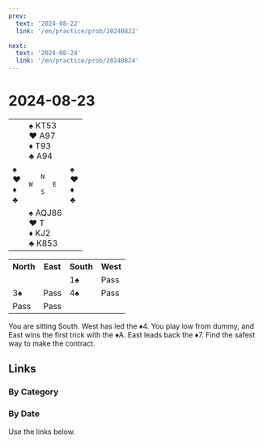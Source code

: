 ```yaml
---
prev:
  text: '2024-08-22'
  link: '/en/practice/prob/20240822'

next:
  text: '2024-08-24'
  link: '/en/practice/prob/20240824'
---
```


# 2024-08-23

<table class="deal">
	<tr>
		<td></td>
		<td>♠ KT53<br>♥ A97<br>♦ T93<br>♣ A94</td>
		<td></td>
	</tr>
	<tr>
		<td>♠ <br>♥ <br>♦ <br>♣ </td>
		<td><pre>   N<br>W     E<br>   S</pre></td>
		<td>♠ <br>♥ <br>♦ <br>♣ </td>
	</tr>
	<tr>
		<td></td>
		<td>♠ AQJ86<br>♥ T<br>♦ KJ2<br>♣ K853</td>
		<td></td>
	</tr>
</table>

<table class="auction">
	<tr>
		<th>North</th>
		<th>East</th>
		<th>South</th>
		<th>West</th>
	</tr>
	<tr>
		<td></td>
		<td></td>
		<td>1♠</td>
		<td>Pass</td>
	</tr>
	<tr>
		<td>3♠</td>
		<td>Pass</td>
		<td>4♠</td>
		<td>Pass</td>
	</tr>
	<tr>
		<td>Pass</td>
		<td>Pass</td>
		<td></td>
		<td></td>
	</tr>
</table>

You are sitting South. West has led the ♦4. You play low from dummy, and East wins the first trick with the ♦A. East leads back the ♦7. Find the safest way to make the contract.

## Links

[<Badge type="tip" text="Check Solution"/>](/en/learning/prob/20240823)

### By Category

[<Badge type="tip" text="<--"/>](/en/practice/prob/20240822)
[<Badge type="tip" text="Calendar"/>](/en/practice/calendar/202408)
[<Badge type="info" text="-->"/>](/en/practice/prob/20240824)

### By Date

Use the links below.
